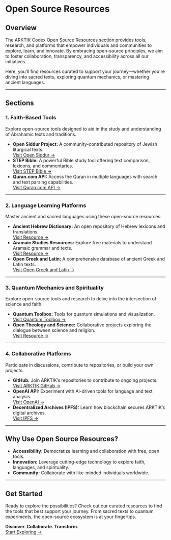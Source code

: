 # **Open Source Resources**

## **Overview**
The ARKTIK Codex Open Source Resources section provides tools, research, and platforms that empower individuals and communities to explore, learn, and innovate. By embracing open-source principles, we aim to foster collaboration, transparency, and accessibility across all our initiatives. 

Here, you'll find resources curated to support your journey—whether you're diving into sacred texts, exploring quantum mechanics, or mastering ancient languages.

---

## **Sections**

### **1. Faith-Based Tools**
Explore open-source tools designed to aid in the study and understanding of Abrahamic texts and traditions.
- **Open Siddur Project:** A community-contributed repository of Jewish liturgical texts.  
  [Visit Open Siddur →](https://opensiddur.org/)
- **STEP Bible:** A powerful Bible study tool offering text comparison, lexicons, and commentaries.  
  [Visit STEP Bible →](https://www.stepbible.org/)
- **Quran.com API:** Access the Quran in multiple languages with search and text parsing capabilities.  
  [Visit Quran.com API →](https://quran.com/)

---

### **2. Language Learning Platforms**
Master ancient and sacred languages using these open-source resources:
- **Ancient Hebrew Dictionary:** An open repository of Hebrew lexicons and translations.  
  [Visit Resource →](https://www.ancient-hebrew.org/)
- **Aramaic Studies Resources:** Explore free materials to understand Aramaic grammar and texts.  
  [Visit Resource →](https://cal.huc.edu/)
- **Open Greek and Latin:** A comprehensive database of ancient Greek and Latin texts.  
  [Visit Open Greek and Latin →](https://www.opengrk-lat.org/)

---

### **3. Quantum Mechanics and Spirituality**
Explore open-source tools and research to delve into the intersection of science and faith.
- **Quantum Toolbox:** Tools for quantum simulations and visualization.  
  [Visit Quantum Toolbox →](https://www.qutip.org/)
- **Open Theology and Science:** Collaborative projects exploring the dialogue between science and religion.  
  [Visit Resource →](https://www.ctns.org/)

---

### **4. Collaborative Platforms**
Participate in discussions, contribute to repositories, or build your own projects:
- **GitHub:** Join ARKTIK’s repositories to contribute to ongoing projects.  
  [Visit ARKTIK GitHub →](https://github.com/ARKTIKCodex)
- **OpenAI API:** Experiment with AI-driven tools for language and text analysis.  
  [Visit OpenAI →](https://platform.openai.com/)
- **Decentralized Archives (IPFS):** Learn how blockchain secures ARKTIK’s digital archives.  
  [Visit IPFS →](https://ipfs.tech/)

---

## **Why Use Open Source Resources?**
- **Accessibility:** Democratize learning and collaboration with free, open tools.
- **Innovation:** Leverage cutting-edge technology to explore faith, languages, and spirituality.
- **Community:** Collaborate with like-minded individuals worldwide.

---

## **Get Started**
Ready to explore the possibilities? Check out our curated resources to find the tools that best support your journey. From sacred texts to quantum experiments, the open-source ecosystem is at your fingertips.

**Discover. Collaborate. Transform.**  
[Start Exploring →](start_here.md)
